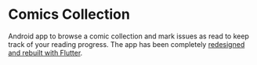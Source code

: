 # Comics Collection

Android app to browse a comic collection and mark issues as read to keep track of your reading progress.
The app has been completely [redesigned and rebuilt with Flutter](https://github.com/fweinaug/comicscollection-app).
